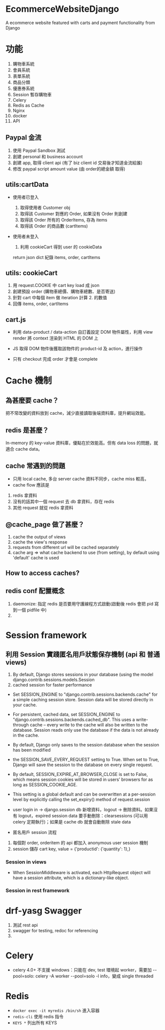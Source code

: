 # EcommerceWebsiteDjango
A ecommerce website featured with carts and payment functionality from Django 

# 功能
1. 購物車系統
2. 會員系統
3. 表單系統
4. 商品分類
5. 優惠券系統
6. Session 暫存購物車
7. Celery 
8. Redis as Cache
9. Nginx
10. docker
11. API

## Paypal 金流

1. 使用 Paypal Sandbox 測試
2. 創建 personal 和 business account 
3. 創建 app, 取得 client api (有了 biz client id 交易後才知道金流給誰)
4. 修改 paypal script amount value (由 order的總金額 取得)

## utils:cartData

* 使用者已登入
    1. 取得使用者 Customer obj
    2. 取得該 Customer 對應的 Order, 如果沒有 Order 則創建
    3. 取得該 Order 所有的 OrderItems, 存為 items
    4. 取得該 Order 的商品數 (cartItems)
* 使用者未登入
    1. 利用 cookieCart 得到 user 的 cookieData 

    return json dict 紀錄 items, order, cartItems

## utils: cookieCart

1. 用 request.COOKIE 中 cart key load 成 json  
2. 創建預設 order (購物車總價、購物車總數、是否寄送)
3. 針對 cart 中每個 item 做 iteration 計算 2. 的數值
4. 回傳 items, order, cartItems

## cart.js 

* 利用 data-product / data-action 自訂義設定 DOM 物件屬性，利用 view render 將 context 渲染到 HTML 的 DOM 上
* JS 取得 DOM 物件後獲取該物件的 product-id 及 action，進行操作

* 只有 checkout 完成 order 才會是 complete


# Cache 機制

## 為甚麼要 cache？

把不常改變的資料放到 cache，減少直接讀取後端資料庫，提升網站效能。

## redis 是甚麼？

In-memory 的 key-value 資料庫，優點在於效能高。但有 data loss 的問題，就適合 cache data。

## cache 常遇到的問題

* 只用 local cache, 多台 server cache 資料不同步，cache miss 較高，
* cache flow 應該是 
1. redis 拿資料 
2. 沒有的話其中一個 request 去 db 拿資料，存在 redis
3. 其他 request 就從 redis 拿資料
 

## @cache_page 做了甚麼？

1. cache the output of views 
2. cache the view's response 
3. requests from different url will be cached separately 
4. cache arg => what cache backend to use (from setting), by default using 'default' cache is used

## How to access caches? 

## redis conf 配置概念
1. daemonize: 指定 redis 是否要用守護線程方式啟動(啟動後 redis 會把 pid 寫到一個 pidfile 中)
2. 


# Session framework 
## 利用 Session 實踐匿名用戶狀態保存機制 (api 和 普通views)

1. By default, Django stores sessions in your database (using the model django.contrib.sessions.models.Session
2. cached session for faster performance 
* Set SESSION_ENGINE to "django.contrib.sessions.backends.cache" for a simple caching session store. Session data will be stored directly in your cache. 
* For persistent, cached data, set SESSION_ENGINE to "django.contrib.sessions.backends.cached_db". This uses a write-through cache – every write to the cache will also be written to the database. Session reads only use the database if the data is not already in the cache.
* By default, Django only saves to the session database when the session has been modified
* the SESSION_SAVE_EVERY_REQUEST setting to True. When set to True, Django will save the session to the database on every single request.

* By default, SESSION_EXPIRE_AT_BROWSER_CLOSE is set to False, which means session cookies will be stored in users’ browsers for as long as SESSION_COOKIE_AGE.

* This setting is a global default and can be overwritten at a per-session level by explicitly calling the set_expiry() method of request.session 

* user login in -> django.session db 新增資料，logout -> 刪除資料。如果沒有 logout，expired session data 要手動刪除：clearsessions (可以用 celery 定期執行)；如果是 cache db 就會自動刪除 stale data 

* 匿名用戶 session 流程
1. 每個對 order, orderitem 的 api 都加入 anonymous user session 機制
2. session 儲存 cart key, value = {'productid': {'quantity': 1},} 


### Session in views 

* When SessionMiddleware is activated, each HttpRequest object will have a session attribute, which is a dictionary-like object.

### Session in rest framework 



# drf-yasg Swagger

1. 測試 rest api 
2. swagger for testing, redoc for referencing 
3. 


# Celery 

- celery 4.0+ 不支援 windows：只能在 dev, test 環境起 worker，需要加 --pool=solo: celery -A <module> worker --pool=solo -l info，變成 single threaded

# Redis 
- `docker exec -it myredis /bin/sh` 進入容器
- `redis-cli` 使用 redis 指令
- `KEYS *` 列出所有 KEYS






